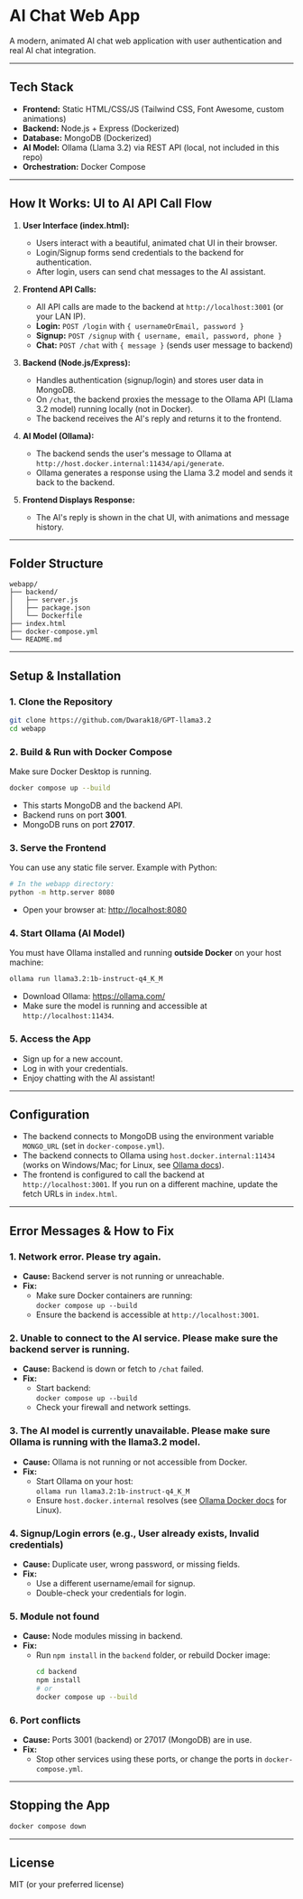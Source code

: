 # AI Chat Web App

A modern, animated AI chat web application with user authentication and real AI chat integration.

---

## Tech Stack
- **Frontend:** Static HTML/CSS/JS (Tailwind CSS, Font Awesome, custom animations)
- **Backend:** Node.js + Express (Dockerized)
- **Database:** MongoDB (Dockerized)
- **AI Model:** Ollama (Llama 3.2) via REST API (local, not included in this repo)
- **Orchestration:** Docker Compose

---

## How It Works: UI to AI API Call Flow

1. **User Interface (index.html):**
   - Users interact with a beautiful, animated chat UI in their browser.
   - Login/Signup forms send credentials to the backend for authentication.
   - After login, users can send chat messages to the AI assistant.

2. **Frontend API Calls:**
   - All API calls are made to the backend at `http://localhost:3001` (or your LAN IP).
   - **Login:** `POST /login` with `{ usernameOrEmail, password }`
   - **Signup:** `POST /signup` with `{ username, email, password, phone }`
   - **Chat:** `POST /chat` with `{ message }` (sends user message to backend)

3. **Backend (Node.js/Express):**
   - Handles authentication (signup/login) and stores user data in MongoDB.
   - On `/chat`, the backend proxies the message to the Ollama API (Llama 3.2 model) running locally (not in Docker).
   - The backend receives the AI's reply and returns it to the frontend.

4. **AI Model (Ollama):**
   - The backend sends the user's message to Ollama at `http://host.docker.internal:11434/api/generate`.
   - Ollama generates a response using the Llama 3.2 model and sends it back to the backend.

5. **Frontend Displays Response:**
   - The AI's reply is shown in the chat UI, with animations and message history.

---

## Folder Structure

```
webapp/
├── backend/
│   ├── server.js
│   ├── package.json
│   └── Dockerfile
├── index.html
├── docker-compose.yml
└── README.md
```

---

## Setup & Installation

### 1. Clone the Repository
```sh
git clone https://github.com/Dwarak18/GPT-llama3.2
cd webapp
```

### 2. Build & Run with Docker Compose
Make sure Docker Desktop is running.

```sh
docker compose up --build
```
- This starts MongoDB and the backend API.
- Backend runs on port **3001**.
- MongoDB runs on port **27017**.

### 3. Serve the Frontend
You can use any static file server. Example with Python:

```sh
# In the webapp directory:
python -m http.server 8080
```
- Open your browser at: [http://localhost:8080](http://localhost:8080)

### 4. Start Ollama (AI Model)
You must have Ollama installed and running **outside Docker** on your host machine:

```sh
ollama run llama3.2:1b-instruct-q4_K_M
```
- Download Ollama: https://ollama.com/
- Make sure the model is running and accessible at `http://localhost:11434`.

### 5. Access the App
- Sign up for a new account.
- Log in with your credentials.
- Enjoy chatting with the AI assistant!

---

## Configuration
- The backend connects to MongoDB using the environment variable `MONGO_URL` (set in `docker-compose.yml`).
- The backend connects to Ollama using `host.docker.internal:11434` (works on Windows/Mac; for Linux, see [Ollama docs](https://github.com/ollama/ollama/blob/main/docs/linux.md#docker)).
- The frontend is configured to call the backend at `http://localhost:3001`. If you run on a different machine, update the fetch URLs in `index.html`.

---

## Error Messages & How to Fix

### 1. **Network error. Please try again.**
- **Cause:** Backend server is not running or unreachable.
- **Fix:**
  - Make sure Docker containers are running:  
    `docker compose up --build`
  - Ensure the backend is accessible at `http://localhost:3001`.

### 2. **Unable to connect to the AI service. Please make sure the backend server is running.**
- **Cause:** Backend is down or fetch to `/chat` failed.
- **Fix:**
  - Start backend:  
    `docker compose up --build`
  - Check your firewall and network settings.

### 3. **The AI model is currently unavailable. Please make sure Ollama is running with the llama3.2 model.**
- **Cause:** Ollama is not running or not accessible from Docker.
- **Fix:**
  - Start Ollama on your host:  
    `ollama run llama3.2:1b-instruct-q4_K_M`
  - Ensure `host.docker.internal` resolves (see [Ollama Docker docs](https://github.com/ollama/ollama/blob/main/docs/linux.md#docker) for Linux).

### 4. **Signup/Login errors (e.g., User already exists, Invalid credentials)**
- **Cause:** Duplicate user, wrong password, or missing fields.
- **Fix:**
  - Use a different username/email for signup.
  - Double-check your credentials for login.

### 5. **Module not found**
- **Cause:** Node modules missing in backend.
- **Fix:**
  - Run `npm install` in the `backend` folder, or rebuild Docker image:
    ```sh
    cd backend
    npm install
    # or
    docker compose up --build
    ```

### 6. **Port conflicts**
- **Cause:** Ports 3001 (backend) or 27017 (MongoDB) are in use.
- **Fix:**
  - Stop other services using these ports, or change the ports in `docker-compose.yml`.

---

## Stopping the App
```sh
docker compose down
```

---

## License
MIT (or your preferred license)
